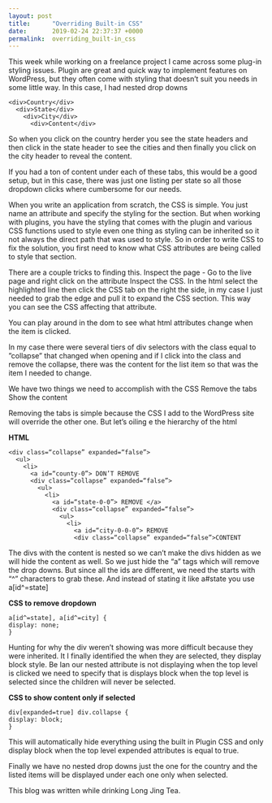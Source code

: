 ```yaml
---
layout: post
title:      "Overriding Built-in CSS"
date:       2019-02-24 22:37:37 +0000
permalink:  overriding_built-in_css
---
```



This week while working on a freelance project I came across some plug-in styling issues. Plugin are great and quick way to implement features on WordPress, but they often come with styling that doesn’t suit you needs in some little way. In this case, I had nested drop downs
```
<div>Country</div>
  <div>State</div>
    <div>City</div>
      <div>Content</div>
```
			
So when you click on the country herder you see the state headers and then click in the state header to see the cities and then finally you click on the city header to reveal the content.

If you had a ton of content under each of these tabs, this would be a good setup, but in this case, there was just one listing per state so all those dropdown clicks where cumbersome for our needs.

When you write an application from scratch, the CSS is simple. You just name an attribute and specify the styling for the section. But when working with plugins, you have the styling that comes with the plugin and various CSS functions used to style even one thing as styling can be inherited so it not always the direct path that was used to style. So in order to write CSS to fix the solution, you first need to know what CSS attributes are being called to style that section.

There are a couple tricks to finding this.
Inspect the page - Go to the live page and right click on the attribute
Inspect the CSS. In the html select the highlighted line then click the CSS tab on the right the side, in my case I just needed to grab the edge and pull it to expand the CSS section.
This way you can see the CSS affecting that attribute.

You can play around in the dom to see what html attributes change when the item is clicked.

In my case there were several tiers of div selectors with the class equal to ”collapse” that changed when opening and if I click into the class and remove the collapse, there was the content for the list item so that was the item I needed to change.

We have two things we need to accomplish with the CSS
Remove the tabs
Show the content

Removing the tabs is simple because the CSS I add to the WordPress site will override the other one. But let’s oiling e the hierarchy of the html

**HTML**

```
<div class=“collapse” expanded=“false”>
  <ul>
    <li>
      <a id=“county-0”> DON’T REMOVE
      <div class=“collapse” expanded=“false”>
        <ul>
          <li>
            <a id=“state-0-0”> REMOVE </a>
            <div class=“collapse” expanded=“false”>
              <ul>
                <li>
                  <a id=“city-0-0-0”> REMOVE
                  <div class=“collapse” expanded=“false”>CONTENT
```

The divs with the content is nested so we can’t make the divs hidden as we will hide the content as well. So we just hide the “a” tags which will remove the drop downs. But since all the ids are different, we need the starts with “^” characters to grab these.
And instead of stating it like a#state you use a[id^=state]

**CSS to remove dropdown**
```
a[id^=state], a[id^=city] {
display: none;
}
```

Hunting for why the div weren’t showing was more difficult because they were inherited. It I finally identified the when they are selected, they display block style. Be Ian our nested attribute is not displaying when the top level is clicked we need to specify that is displays block when the top level is selected since the children will never be selected.

**CSS to show content only if selected**
```
div[expanded=true] div.collapse {
display: block;
}
```

This will automatically hide everything using the built in Plugin CSS and only display block when the top level expended attributes is equal to true.

Finally we have no nested drop downs just the one for the country and the listed items will be displayed under each one only when selected.

This blog was written while drinking Long Jing Tea.

